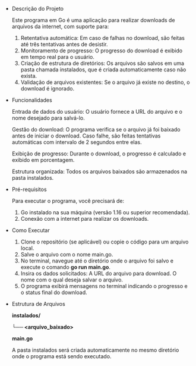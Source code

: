 - Descrição do Projeto

  Este programa em Go é uma aplicação para realizar downloads de arquivos da internet, com suporte para:

  1. Retentativa automática: Em caso de falhas no download, são feitas até três tentativas antes de desistir.
  2. Monitoramento de progresso: O progresso do download é exibido em tempo real para o usuário.
  3. Criação de estrutura de diretórios: Os arquivos são salvos em uma pasta chamada instalados, que é criada automaticamente caso não exista.
  4. Validação de arquivos existentes: Se o arquivo já existe no destino, o download é ignorado.

- Funcionalidades
  
  Entrada de dados do usuário:
  O usuário fornece a URL do arquivo e o nome desejado para salvá-lo.
  
  Gestão do download:
  O programa verifica se o arquivo já foi baixado antes de iniciar o download.
  Caso falhe, são feitas tentativas automáticas com intervalo de 2 segundos entre elas.
  
  Exibição de progresso:
  Durante o download, o progresso é calculado e exibido em porcentagem.
  
  Estrutura organizada:
  Todos os arquivos baixados são armazenados na pasta instalados.

- Pré-requisitos
 
  Para executar o programa, você precisará de:

  1. Go instalado na sua máquina (versão 1.16 ou superior recomendada).
  2. Conexão com a internet para realizar os downloads.

- Como Executar
  
  1. Clone o repositório (se aplicável) ou copie o código para um arquivo local.
  2. Salve o arquivo com o nome main.go.
  3. No terminal, navegue até o diretório onde o arquivo foi salvo e execute o comando **go run main.go**.
  4. Insira os dados solicitados:
    A URL do arquivo para download.
    O nome com o qual deseja salvar o arquivo.
  5. O programa exibirá mensagens no terminal indicando o progresso e o status final do download.

- Estrutura de Arquivos

  **instalados/**
  
    **└── <arquivo_baixado>**
    
  **main.go**
  
  A pasta instalados será criada automaticamente no mesmo diretório onde o programa está sendo executado.

